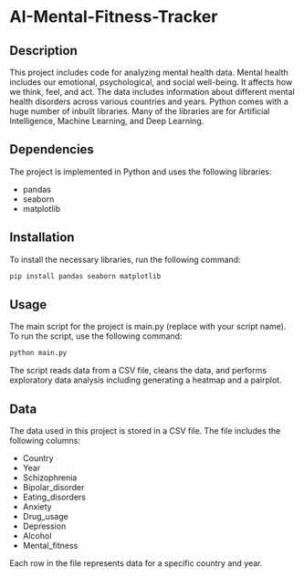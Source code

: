 # AI-Mental-Fitness-Tracker

## Description

This project includes code for analyzing mental health data. Mental health includes our emotional, psychological, and social well-being. It affects how we think, feel, and act. The data includes information about different mental health disorders across various countries and years. Python comes with a huge number of inbuilt libraries. Many of the libraries are for Artificial Intelligence, Machine Learning, and Deep Learning.

## Dependencies

The project is implemented in Python and uses the following libraries:
- pandas
- seaborn
- matplotlib

## Installation

To install the necessary libraries, run the following command:

```bash
pip install pandas seaborn matplotlib
```

## Usage

The main script for the project is main.py (replace with your script name). To run the script, use the following command:

```bash
python main.py
```

The script reads data from a CSV file, cleans the data, and performs exploratory data analysis including generating a heatmap and a pairplot.

## Data

The data used in this project is stored in a CSV file. The file includes the following columns:

- Country
- Year
- Schizophrenia
- Bipolar_disorder
- Eating_disorders
- Anxiety
- Drug_usage
- Depression
- Alcohol
- Mental_fitness

Each row in the file represents data for a specific country and year.
